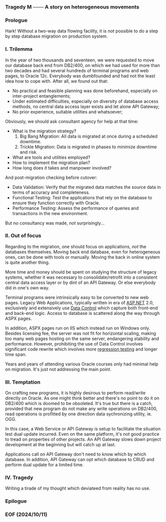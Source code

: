 ### Tragedy M ─── A story on heterogeneous movements


### Prologue
Hark! Without a two-way data flowing facility, it is *not* possible to do a step by step database migration on production system. 


### I. Trilemma
In the year of two thousands and seventeen, we were requested to move our database back end from DB2/400, on which we had used for more than two decades and had several hundreds of terminal programs and web pages, to Oracle 12c. Everybody was dumbfounded and had not the least idea how to cope with. After all, we found out that: 

- No practical and feasible planning was done beforehand, especially on inter-project entanglements; 
- Under estimated difficulties, especially on diversity of database access methods, no central data access layer exists and let alone API Gateway; 
- No prior experience, suitable utilities and whatsoever; 

Obviously, we should ask consultant agency for help at that time:
- What is the migration strategy? 
    1. Big Bang Migration: All data is migrated at once during a scheduled downtime.
    2. Trickle Migration: Data is migrated in phases to minimize downtime and risk.
- What are tools and utilities employed? 
- How to implement the migration plan? 
- How long does it takes and manpower involved? 

And post-migration checking before cutover: 
- Data Validation: Verify that the migrated data matches the source data in terms of accuracy and completeness.
- Functional Testing: Test the applications that rely on the database to ensure they function correctly with Oracle.
- Performance Testing: Assess the performance of queries and transactions in the new environment.

But no consultancy was made, *not* surprisingly...


### II. Out of focus
Regarding to the migration, one should focus on applications, *not* the databases themselves. Moving back end database, even for heterogeneous ones, can be done with tools or manually. Moving the back in online system is quite another thing. 

More time and money should be spent on studying the structure of legacy systems, whether it was necessary to consolidate/retrofit into a consistent central data access layer or by dint of an API Gateway. Or else everybody did in one's own way. 

Terminal programs were intrinsically easy to be converted to new web pages. Legacy Web Applications, typically written in era of [ASP.NET](https://en.wikipedia.org/wiki/ASP.NET) 2.0, exclusively and extensively use [Data Control](https://learn.microsoft.com/en-us/previous-versions/aspnet/ms228214(v=vs.100)) which capture both front-end and back-end logic. Access to database is scattered along the way through ASPX pages. 

In addition, ASPX pages run on IIS which instead run on Windows only. Besides licensing fee, the server was not fit for horizontal scaling, making too many web pages hosting on the same server, endangering stability and performance. However, prohibiting the use of Data Control involves significant code rewrite which involves more [regression testing](https://en.wikipedia.org/wiki/Regression_testing) and longer time span. 

Years and years of attending various Oracle courses only had minimal help on migration. It's just not addressing the main point. 


### III. Temptation
On crafting new programs, it is highly desirous to perform read/write directly on Oracle. As one might think better and there's no point to do it on DB2/400 which is doomed to be obsoleted. It's true but there is a catch, provided that new program do not make any write operations on DB2/400, read operations is profitted by one direction data sychronizing utility, ie. OGG. 

In this case, a Web Service or API Gateway is setup to facilitate the situation lest dual update incurred. Even on the same platform, it's not good practice to tread on properties of other projects. An API Gateway slows down project development at the beginning but will catch up at last. 

Applications call on API Gateway don't need to know which by which database. In addition, API Gateway can opt which database to CRUD and perform dual update for a limited time. 


### IV. Tragedy
Writing a tirade of my thought which deviateed from reality has no use. 


### Epilogue


### EOF (2024/10/11)
